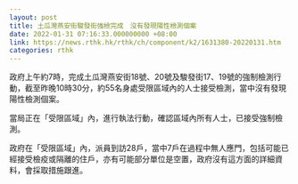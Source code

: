 ```yaml
---
layout: post
title: 土瓜灣燕安街駿發街強檢完成　沒有發現陽性檢測個案
date: 2022-01-31 07:16:33.000000000 +08:00
link: https://news.rthk.hk/rthk/ch/component/k2/1631380-20220131.htm
categories: rthk
---
```


政府上午約7時，完成土瓜灣燕安街18號、20號及駿發街17、19號的強制檢測行動，截至昨晚10時30分，約55名身處受限區域內的人士接受檢測，當中沒有發現陽性檢測個案。

當局正在「受限區域」內，進行執法行動，確認區域內所有人士，已接受強制檢測。

政府在「受限區域」內，派員到訪28戶，當中7戶在過程中無人應門，包括可能已經接受檢疫或隔離的住戶，亦有可能部分單位是空置，政府沒有這方面的詳細資料，會採取措施跟進。
